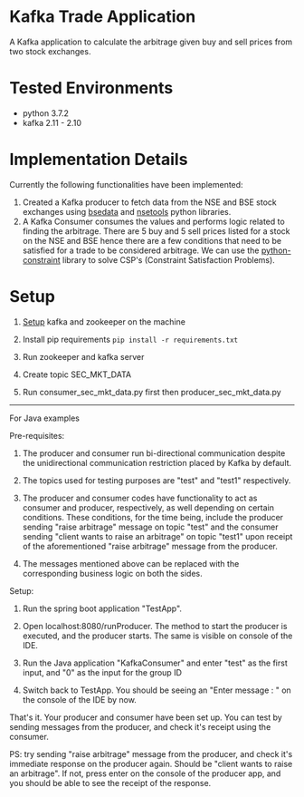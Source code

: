 # Kafka Trade Application

A Kafka application to calculate the arbitrage given buy and sell prices from two stock exchanges.

# Tested Environments
* python 3.7.2
* kafka 2.11 - 2.10

# Implementation Details

Currently the following functionalities have been implemented:
1. Created a Kafka producer to fetch data from the NSE and BSE stock exchanges using [bsedata](https://github.com/sdabhi23/bsedata)
and [nsetools](https://nsetools.readthedocs.io/en/latest/) python libraries. 
2. A Kafka Consumer consumes the values and performs logic related to finding the arbitrage. There are 5 buy and 5 sell prices listed for a stock on the NSE and BSE hence there are a few conditions that need to be satisfied for a trade to be considered arbitrage. We can use the [python-constraint](https://github.com/python-constraint/python-constraint) library to solve CSP's (Constraint Satisfaction Problems).

# Setup

1. [Setup](https://github.com/python-constraint/python-constraint) kafka and zookeeper on the machine

2. Install pip requirements `pip install -r requirements.txt`

3. Run zookeeper and kafka server

4. Create topic SEC_MKT_DATA

5. Run consumer_sec_mkt_data.py first then producer_sec_mkt_data.py

---------------------------------------------------------------------------

For Java examples

Pre-requisites: 
1) The producer and consumer run bi-directional communication despite the unidirectional communication restriction placed by Kafka by default.

2) The topics used for testing purposes are "test" and "test1" respectively.

3) The producer and consumer codes have functionality to act as consumer and producer, respectively, as well depending on certain conditions. These conditions, for the time being, include the producer sending "raise arbitrage" message on topic "test" and the consumer sending "client wants to raise an arbitrage" on topic "test1" upon receipt of the aforementioned "raise arbitrage" message from the producer. 

4) The messages mentioned above can be replaced with the corresponding business logic on both the sides.

Setup:
1) Run the spring boot application "TestApp".

2) Open localhost:8080/runProducer. The method to start the producer is executed, and the producer starts. The same is visible on console of the IDE.

3) Run the Java application "KafkaConsumer" and enter "test" as the first input, and "0" as the input for the group ID

4) Switch back to TestApp. You should be seeing an "Enter message : " on the console of the IDE by now.

That's it. Your producer and consumer have been set up. You can test by sending messages from the producer, and check it's receipt using the consumer.

PS: try sending "raise arbitrage" message from the producer, and check it's immediate response on the producer again. Should be "client wants to raise an arbitrage". If not, press enter on the console of the producer app, and you should be able to see the receipt of the response.